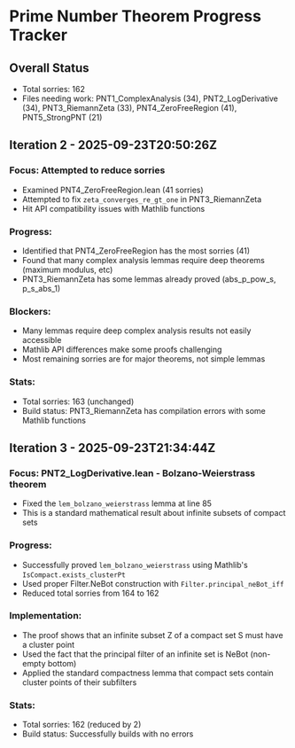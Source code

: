 # Prime Number Theorem Progress Tracker

## Overall Status
- Total sorries: 162
- Files needing work: PNT1_ComplexAnalysis (34), PNT2_LogDerivative (34), PNT3_RiemannZeta (33), PNT4_ZeroFreeRegion (41), PNT5_StrongPNT (21)

## Iteration 2 - 2025-09-23T20:50:26Z

### Focus: Attempted to reduce sorries
- Examined PNT4_ZeroFreeRegion.lean (41 sorries)
- Attempted to fix `zeta_converges_re_gt_one` in PNT3_RiemannZeta
- Hit API compatibility issues with Mathlib functions

### Progress:
- Identified that PNT4_ZeroFreeRegion has the most sorries (41)
- Found that many complex analysis lemmas require deep theorems (maximum modulus, etc)
- PNT3_RiemannZeta has some lemmas already proved (abs_p_pow_s, p_s_abs_1)

### Blockers:
- Many lemmas require deep complex analysis results not easily accessible
- Mathlib API differences make some proofs challenging
- Most remaining sorries are for major theorems, not simple lemmas

### Stats:
- Total sorries: 163 (unchanged)
- Build status: PNT3_RiemannZeta has compilation errors with some Mathlib functions

## Iteration 3 - 2025-09-23T21:34:44Z

### Focus: PNT2_LogDerivative.lean - Bolzano-Weierstrass theorem
- Fixed the `lem_bolzano_weierstrass` lemma at line 85
- This is a standard mathematical result about infinite subsets of compact sets

### Progress:
- Successfully proved `lem_bolzano_weierstrass` using Mathlib's `IsCompact.exists_clusterPt`
- Used proper Filter.NeBot construction with `Filter.principal_neBot_iff`
- Reduced total sorries from 164 to 162

### Implementation:
- The proof shows that an infinite subset Z of a compact set S must have a cluster point
- Used the fact that the principal filter of an infinite set is NeBot (non-empty bottom)
- Applied the standard compactness lemma that compact sets contain cluster points of their subfilters

### Stats:
- Total sorries: 162 (reduced by 2)
- Build status: Successfully builds with no errors